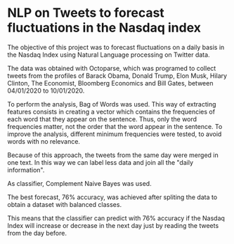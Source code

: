 # NLP on Tweets to forecast fluctuations in the Nasdaq index

The objective of this project was to forecast fluctuations on a daily basis in the Nasdaq Index using Natural Language processing on Twitter data.

The data was obtained with Octoparse, which was programed to collect tweets from the profiles of Barack Obama, Donald Trump, Elon Musk, Hilary Clinton, The Economist, Bloomberg Economics and Bill Gates, between 04/01/2020 to 10/01/2020. 

To perform the analysis, Bag of Words was used. This way of extracting features consists in creating a vector which contains the frequencies of each word that they appear on the sentence. Thus, only the word frequencies matter, not the order that the word appear in the sentence. To improve the analysis, different minimum frequencies were tested, to avoid words with no relevance. 

Because of this approach, the tweets from the same day were merged in one text. In this way we can label less data and join all the "daily information".

As classifier, Complement Naive Bayes was used. 

The best forecast, 76% accuracy, was achieved after spliting the data to obtain a dataset with balanced classes. 

This means that the classifier can predict with 76% accuracy if the Nasdaq Index will increase or decrease in the next day just by reading the tweets from the day before.
